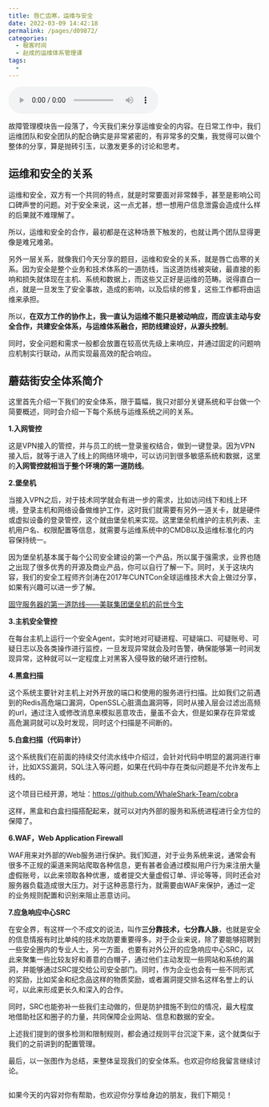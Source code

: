 ```yaml
---
title: 唇亡齿寒，运维与安全
date: 2022-03-09 14:42:18
permalink: /pages/d09872/
categories:
  - 极客时间
  - 赵成的运维体系管理课
tags:
  - 
---
```

<audio title="31.唇亡齿寒，运维与安全" src="https://static001.geekbang.org/resource/audio/51/0f/51c187afb5867fd9c4646a6c94eda40f.mp3" controls="controls"></audio> 
<p>故障管理模块告一段落了，今天我们来分享<span class="orange">运维安全</span>的内容。在日常工作中，我们运维团队和安全团队的配合确实是非常紧密的，有非常多的交集，我觉得可以做个整体的分享，算是抛砖引玉，以激发更多的讨论和思考。</p>
<h2>运维和安全的关系</h2>
<p>运维和安全，双方有一个共同的特点，就是时常要面对非常棘手，甚至是影响公司口碑声誉的问题。对于安全来说，这一点尤甚，想一想用户信息泄露会造成什么样的后果就不难理解了。</p>
<p>所以，运维和安全的合作，最初都是在这种场景下触发的，也就让两个团队显得更像是难兄难弟。</p>
<p>另外一层关系，就像我们今天分享的题目，运维和安全的关系，就是唇亡齿寒的关系。因为安全是整个业务和技术体系的一道防线，当这道防线被突破，最直接的影响和损失就体现在主机、系统和数据上，而这些又正好是运维的范畴。说得直白一点，就是一旦发生了安全事故，造成的影响，以及后续的修复，这些工作都将由运维来承担。</p>
<p>所以，<strong>在双方工作的协作上，我一直认为运维不能只是被动响应，而应该主动与安全合作，共建安全体系，与运维体系融合，把防线建设好，从源头控制</strong>。</p>
<p>同时，安全问题和需求一般都会放置在较高优先级上来响应，并通过固定的问题响应机制实行联动，从而实现最高效的配合响应。</p>
<h2>蘑菇街安全体系简介</h2>
<!-- [[[read_end]]] -->
<p>这里首先介绍一下我们的安全体系，限于篇幅，我只对部分关键系统和平台做一个简要概述，同时会介绍一下每个系统与运维系统之间的关系。</p>
<p><strong>1.入网管控</strong></p>
<p>这是VPN接入的管控，并与员工的统一登录鉴权结合，做到一键登录。因为VPN接入后，就等于进入了线上的网络环境中，可以访问到很多敏感系统和数据，这里的<strong>入网管控就相当于整个环境的第一道防线</strong>。</p>
<p><strong>2.堡垒机</strong></p>
<p>当接入VPN之后，对于技术同学就会有进一步的需求，比如访问线下和线上环境，登录主机和网络设备做维护工作，这时我们就需要有另外一道关卡，就是硬件或虚拟设备的登录管控，这个就由堡垒机来实现。这里堡垒机维护的主机列表、主机用户名、权限配置等信息，就需要与运维系统中的CMDB以及运维标准化的内容保持统一。</p>
<p>因为堡垒机基本属于每个公司安全建设的第一个产品，所以属于强需求，业界也随之出现了很多优秀的开源及商业产品，你可以自行了解一下。同时，关于这块内容，我们的安全工程师齐剑涛在2017年CUNTCon全球运维技术大会上做过分享，如果有兴趣可以进一步了解。</p>
<p><a href="https://www.bilibili.com/video/BV1ct4y117H7/"><span class="reference">固守服务器的第一道防线——美联集团堡垒机的前世今生</span></a></p>
<p><strong>3.主机安全管控</strong></p>
<p>在每台主机上运行一个安全Agent，实时地对可疑进程、可疑端口、可疑账号、可疑日志以及各类操作进行监控，一旦发现异常就会及时告警，确保能够第一时间发现异常，这种就可以一定程度上对黑客入侵导致的破坏进行控制。</p>
<p><strong>4.黑盒扫描</strong></p>
<p>这个系统主要针对主机上对外开放的端口和使用的服务进行扫描。比如我们之前遇到的Redis高危端口漏洞，OpenSSL心脏滴血漏洞等，同时从接入层会过滤出高频的url，通过注入或修改消息来模拟恶意攻击，量虽不会大，但是如果存在异常或高危漏洞就可以及时发现，同时这个扫描是不间断的。</p>
<p><strong>5.白盒扫描（代码审计）</strong></p>
<p>这个系统我们在前面的持续交付流水线中介绍过，会针对代码中明显的漏洞进行审计，比如XSS漏洞，SQL注入等问题，如果在代码中存在类似问题是不允许发布上线的。</p>
<p>这个项目已经开源，地址：<a href="https://github.com/WhaleShark-Team/cobra">https://github.com/WhaleShark-Team/cobra</a></p>
<p>这样，黑盒和白盒扫描搭配起来，就可以对内外部的服务和系统进程进行全方位的保障了。</p>
<p><strong>6.WAF，Web Application Firewall</strong></p>
<p>WAF用来对外部的Web服务进行保护。我们知道，对于业务系统来说，通常会有很多不正规的渠道来网站爬取各种信息，更有甚者会通过模拟用户行为来注册大量虚假账号，以此来领取各种优惠，或者提交大量虚假订单、评论等等，同时还会对服务器负载造成很大压力。对于这种恶意行为，就需要由WAF来保护，通过一定的业务规则配置和识别来阻止恶意访问。</p>
<p><strong>7.应急响应中心SRC</strong></p>
<p>在安全界，有这样一个不成文的说法，叫作<strong>三分靠技术，七分靠人脉</strong>，也就是安全的信息情报有时比单纯的技术攻防要重要得多。对于企业来说，除了要能够招聘到一些安全圈内的专业人士，另一方面，也要有对外公开的应急响应中心SRC，以此来聚集一些比较友好和善意的白帽子，通过他们主动发现一些网站和系统的漏洞，并能够通过SRC提交给公司安全部门。同时，作为企业也会有一些不同形式的奖励，比如奖金和纪念品这样的物质奖励，或者漏洞提交排名这样名誉上的认可，以此来形成更长久和深入的合作。</p>
<p>同时，SRC也能弥补一些我们主动做的，但是防护措施不到位的情况，最大程度地借助社区和圈子的力量，共同保障企业网站、信息和数据的安全。</p>
<p>上述我们提到的很多检测和限制规则，都会通过规则平台沉淀下来，这个就类似于我们的之前讲到的配置管理。</p>
<p>最后，以一张图作为总结，来整体呈现我们的安全体系。也欢迎你给我留言继续讨论。</p>
<p><img src="https://static001.geekbang.org/resource/image/0c/48/0c67710666e9b52292fc22aef9fdc448.jpg" alt="" /></p>
<p>如果今天的内容对你有帮助，也欢迎你分享给身边的朋友，我们下期见！</p>
